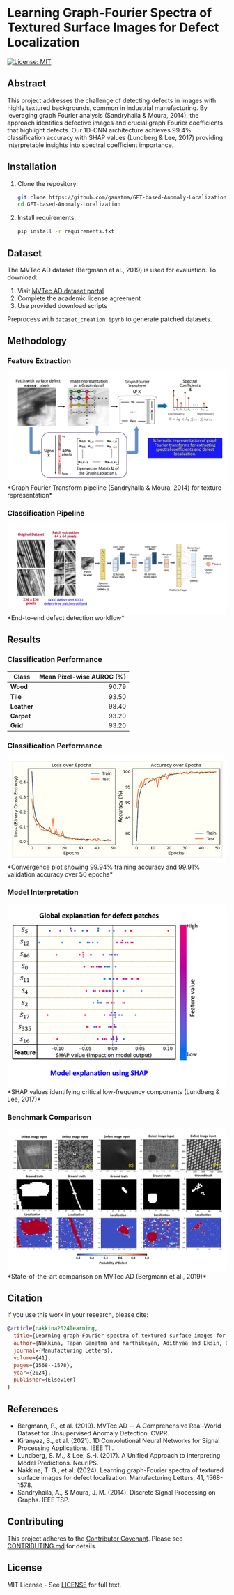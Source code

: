 # Learning Graph-Fourier Spectra of Textured Surface Images for Defect Localization

[![License: MIT](https://img.shields.io/badge/License-MIT-yellow.svg)](https://opensource.org/licenses/MIT)

## Abstract

This project addresses the challenge of detecting defects in images with highly textured backgrounds, common in industrial manufacturing. By leveraging graph Fourier analysis (Sandryhaila & Moura, 2014), the approach identifies defective images and crucial graph Fourier coefficients that highlight defects. Our 1D-CNN architecture achieves 99.4% classification accuracy with SHAP values (Lundberg & Lee, 2017) providing interpretable insights into spectral coefficient importance.

## Installation

1. Clone the repository:
   ```bash
   git clone https://github.com/ganatma/GFT-based-Anomaly-Localization.git
   cd GFT-based-Anomaly-Localization
   ```

2. Install requirements:
   ```bash
   pip install -r requirements.txt
   ```

## Dataset

The MVTec AD dataset (Bergmann et al., 2019) is used for evaluation. To download:
1. Visit [MVTec AD dataset portal](https://www.mvtec.com/company/research/datasets/mvtec-ad)
2. Complete the academic license agreement
3. Use provided download scripts

Preprocess with `dataset_creation.ipynb` to generate patched datasets.

## Methodology

### Feature Extraction
<div style="background-color: white; padding: 10px; border-radius: 8px; display: inline-block;">
  <img src="images/GFT_feature_extraction.png" alt="GFT Architecture" style="max-width: 100%; height: auto;">
</div>  
*Graph Fourier Transform pipeline (Sandryhaila & Moura, 2014) for texture representation*

### Classification Pipeline
<div style="background-color: white; padding: 10px; border-radius: 8px; display: inline-block;">
  <img src="images/methodology.png" alt="Processing Pipeline" style="max-width: 100%; height: auto;">
</div>  
*End-to-end defect detection workflow*

## Results

### Classification Performance

| Class       | Mean Pixel-wise AUROC (%) |
|-------------|--------------------------:|
| **Wood**    |                     90.79 |
| **Tile**    |                     93.50 |
| **Leather** |                     98.40 |
| **Carpet**  |                     93.20 |
| **Grid**    |                     93.20 |

### Classification Performance
<div style="background-color: white; padding: 10px; border-radius: 8px; display: inline-block;">
  <img src="images/performance.png" alt="Training Metrics" style="max-width: 100%; height: auto;">
</div>  
*Convergence plot showing 99.94% training accuracy and 99.91% validation accuracy over 50 epochs*

### Model Interpretation
<div style="background-color: white; padding: 10px; border-radius: 8px; display: inline-block;">
  <img src="images/shap_exp.png" alt="SHAP Analysis" style="max-width: 100%; height: auto;">
</div>  
*SHAP values identifying critical low-frequency components (Lundberg & Lee, 2017)*

### Benchmark Comparison
<div style="background-color: white; padding: 10px; border-radius: 8px; display: inline-block;">
  <img src="images/mvtecad.png" alt="MVTec-AD Results" style="max-width: 100%; height: auto;">
</div>  
*State-of-the-art comparison on MVTec AD (Bergmann et al., 2019)*

## Citation

If you use this work in your research, please cite:

```bibtex
@article{nakkina2024learning,
  title={Learning graph-Fourier spectra of textured surface images for defect localization},
  author={Nakkina, Tapan Ganatma and Karthikeyan, Adithyaa and Eksin, Ceyhun and Bukkapatnam, Satish TS},
  journal={Manufacturing Letters},
  volume={41},
  pages={1568--1578},
  year={2024},
  publisher={Elsevier}
}
```

## References
- Bergmann, P., et al. (2019). MVTec AD -- A Comprehensive Real-World Dataset for Unsupervised Anomaly Detection. CVPR.
- Kiranyaz, S., et al. (2021). 1D Convolutional Neural Networks for Signal Processing Applications. IEEE TII.
- Lundberg, S. M., & Lee, S.-I. (2017). A Unified Approach to Interpreting Model Predictions. NeurIPS.
- Nakkina, T. G., et al. (2024). Learning graph-Fourier spectra of textured surface images for defect localization. Manufacturing Letters, 41, 1568-1578.
- Sandryhaila, A., & Moura, J. M. (2014). Discrete Signal Processing on Graphs. IEEE TSP.

## Contributing

This project adheres to the [Contributor Covenant](https://www.contributor-covenant.org/). Please see [CONTRIBUTING.md](CONTRIBUTING.md) for details.

## License

MIT License - See [LICENSE](LICENSE) for full text. 